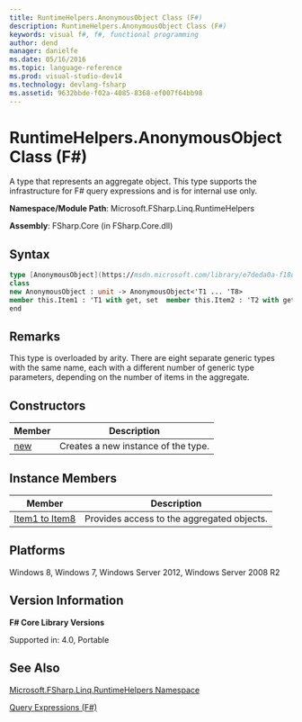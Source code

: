 ```yaml
---
title: RuntimeHelpers.AnonymousObject Class (F#)
description: RuntimeHelpers.AnonymousObject Class (F#)
keywords: visual f#, f#, functional programming
author: dend
manager: danielfe
ms.date: 05/16/2016
ms.topic: language-reference
ms.prod: visual-studio-dev14
ms.technology: devlang-fsharp
ms.assetid: 9632bbde-f02a-4085-8368-ef007f64bb98
---
```


# RuntimeHelpers.AnonymousObject Class (F#)

A type that represents an aggregate object. This type supports the infrastructure for F# query expressions and is for internal use only.

**Namespace/Module Path**: Microsoft.FSharp.Linq.RuntimeHelpers

**Assembly**: FSharp.Core (in FSharp.Core.dll)


## Syntax

```fsharp
type [AnonymousObject](https://msdn.microsoft.com/library/e7deda0a-f18d-44a0-a5b9-2c7e34107f5f)<'T1 ... 'T8> =
class
new AnonymousObject : unit -> AnonymousObject<'T1 ... 'T8>
member this.Item1 : 'T1 with get, set  member this.Item2 : 'T2 with get, set  ...
end
```

## Remarks
This type is overloaded by arity. There are eight separate generic types with the same name, each with a different number of generic type parameters, depending on the number of items in the aggregate.


## Constructors


|Member|Description|
|------|-----------|
|[new](https://msdn.microsoft.com/library/5f258a32-5612-47a1-a485-37979174b230)|Creates a new instance of the type.|

## Instance Members


|Member|Description|
|------|-----------|
|[Item1 to Item8](https://msdn.microsoft.com/library/1506fdce-e768-4e79-9d65-d2fd902b4ba0)|Provides access to the aggregated objects.|

## Platforms
Windows 8, Windows 7, Windows Server 2012, Windows Server 2008 R2


## Version Information
**F# Core Library Versions**

Supported in: 4.0, Portable


## See Also
[Microsoft.FSharp.Linq.RuntimeHelpers Namespace](Microsoft.FSharp.Linq.RuntimeHelpers-Namespace-%5BFSharp%5D.md)

[Query Expressions (F#)](https://msdn.microsoft.com/library/ff72235c-3ad8-4215-8679-2754484823db)

